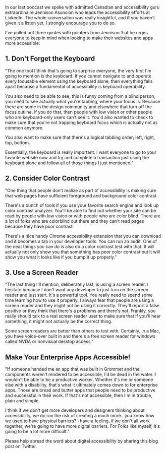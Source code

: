 In our last podcast we spoke with admitted Canadian and accessibility guru extraordinaire Jennison Asuncion who leads the accessibility efforts at LinkedIn. The whole conversation was really insightful, and if you haven't given it a listen yet, I strongly encourage you to do so. 

I've pulled out three quotes with pointers from Jennison that he urges everyone to keep in mind when looking to make their websites and apps more accessible:

## 1. Don't Forget the Keyboard

"The one tool I think that's going to surprise everyone, the very first I'm going to mention is the keyboard. If you cannot navigate to and operate every focusable element using the keyboard alone, then everything falls apart because a fundamental of accessibility is keyboard operability. 

You also need to be able to see, this is funny coming from a blind person, you need to see actually what you're tabbing, where your focus is. Because there are some in the design community and elsewhere that turn off the focus outline. If you do that, then people with low vision or other people who are keyboard-only users can't see it. You'd also wanted to check to make sure that you're not trapping keyboard focus which is actually not as common anymore.

You also want to make sure that there's a logical tabbing order; left, right, top, bottom. 

Essentially, the keyboard is really important. I want everyone to go to your favorite website now and try and complete a transaction just using the keyboard alone and follow all of those things I just mentioned."

## 2. Consider Color Contrast

"One thing that people don't realize as part of accessibility is making sure that web pages have sufficient foreground and background color contrast. 

There's a bunch of tools if you use your favorite search engine and look up color contrast analyzer. You'll be able to find out whether your site can be read by people with low vision or with people who are color blind. There are a lot of folks who are colorblind out there and they can't read pages because they have poor contrast. 

There's a nice handy Chrome accessibility extension that you can download and it becomes a tab in your developer tools. You can run an audit. One of the neat things you can do is also do a color contrast test with that. It will actually not only show you that something has poor color contrast but it will show you what it looks like if you bump it up properly."

## 3. Use a Screen Reader

"The last thing I'll mention, deliberately last, is using a screen reader. I hesitate because I don't want any developer to just turn on the screen reader and just start. It's a powerful tool. You really need to spend some time learning how to use it properly. I always fear that people are using a screen reader and they might not be using it correctly. They'll report a false positive or they think that there's a problems and there's not. Frankly, you really should talk to a real screen reader user to make sure that if you'll hear something, it might not actually be the correct thing.

Some screen readers are better than others to test with. Certainly, in a Mac, you have voice-over built in and there's a free screen reader for windows called NVDA or nonvisual desktop access."

## Make Your Enterprise Apps Accessible! 

"If someone handed me an app that was built in Grommet and the components weren't rendered to be accessible, I'd be dead in the water. I wouldn't be able to be a productive worker. Whether it's me or someone else with a disability, that's what it ultimately comes down to for enterprise apps. Those are bread and butter apps that people need to be productive and successful in their work. If that's not accessible, then I'm in trouble, plain and simple.

I think if we don't get more developers and designers thinking about accessibility, we do run the risk of creating a much more...you know how we used to have physical barriers? I have a feeling, if we don't all work together, we're going to have more digital barriers. For Folks like myself, it's going to be a lot more difficult."


Please help spread the word about digital accessibility by sharing this blog post on Twitter. 